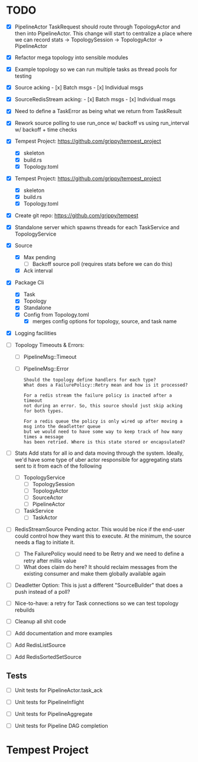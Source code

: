 # TODO

- [x] PipelineActor TaskRequest should route through TopologyActor and then into PipelineActor.
      This change will start to centralize a place where we can record stats
        -> TopologySession -> TopologyActor -> PipelineActor

- [x] Refactor mega topology into sensible modules
- [x] Example topology so we can run multiple tasks as thread pools for testing
- [x] Source acking
        - [x] Batch msgs
        - [x] Individual msgs

- [x] SourceRedisStream acking:
        - [x] Batch msgs
        - [x] Individual msgs

- [x] Need to define a TaskError as being what we return from TaskResult

- [x] Rework source polling to use run_once w/ backoff vs using run_interval w/ backoff + time checks

- [x] Tempest Project: https://github.com/grippy/tempest_project

  - [x] skeleton
  - [x] build.rs
  - [x] Topology.toml

- [x] Tempest Project: https://github.com/grippy/tempest_project

  - [x] skeleton
  - [x] build.rs
  - [x] Topology.toml

- [x] Create git repo: https://github.com/grippy/tempest

- [x] Standalone server which spawns threads for each TaskService and TopologyService

- [x] Source
    - [x] Max pending
        - [ ] Backoff source poll (requires stats before we can do this)
    - [x] Ack interval

- [x] Package Cli
    - [x] Task
    - [x] Topology
    - [x] Standalone
    - [x] Config from Topology.toml
        - [x] merges config options for topology, source, and task name

- [x] Logging facilities

- [ ] Topology Timeouts & Errors:
  - [ ] PipelineMsg::Timeout
  - [ ] PipelineMsg::Error

        Should the topology define handlers for each type?
        What does a FailurePolicy::Retry mean and how is it processed?

        For a redis stream the failure policy is inacted after a timeout
        not during an error. So, this source should just skip acking
        for both types.

        For a redis queue the policy is only wired up after moving a msg into the deadletter queue
        but we would need to have some way to keep track of how many times a message
        has been retried. Where is this state stored or encapsulated?

- [ ] Stats
        Add stats for all io and data moving through the system.
        Ideally, we'd have some type of uber actor responsible
        for aggregating stats sent to it from each of the following

  - [ ] TopologyService
    - [ ] TopologySession
    - [ ] TopologyActor
    - [ ] SourceActor
    - [ ] PipelineActor

  - [ ] TaskService
    - [ ] TaskActor

- [ ] RedisStreamSource
        Pending actor.
        This would be nice if the end-user could control how they want this to execute.
        At the minimum, the source needs a flag to initiate it.

  - [ ] The FailurePolicy would need to be Retry and we need to define a retry after millis value
  - [ ] What does claim do here? It should reclaim messages from the existing consumer and make them globally available again

- [ ] Deadletter Option: This is just a different "SourceBuilder" that does a push instead of a poll?

- [ ] Nice-to-have: a retry for Task connections so we can test topology rebuilds

- [ ] Cleanup all shit code

- [ ] Add documentation and more examples

- [ ] Add RedisListSource
- [ ] Add RedisSortedSetSource

## Tests
- [ ] Unit tests for PipelineActor.task_ack
- [ ] Unit tests for PipelineInflight
- [ ] Unit tests for PipelineAggregate
- [ ] Unit tests for Pipeline DAG completion


# Tempest Project